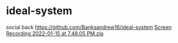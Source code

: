 # ideal-system
social back
https://github.com/Banksandrew16/ideal-system
[Screen Recording 2022-01-15 at 7.48.05 PM.zip](https://github.com/Banksandrew16/ideal-system/files/7883357/Screen.Recording.2022-01-15.at.7.48.05.PM.zip)
